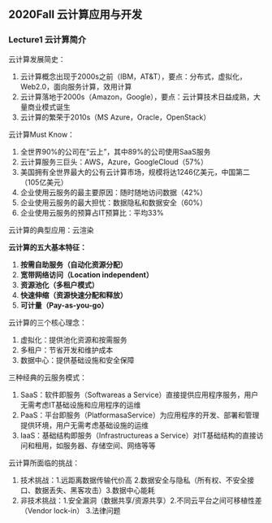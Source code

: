 ## 2020Fall 云计算应用与开发 

### Lecture1 云计算简介

云计算发展简史：

1. 云计算概念出现于2000s之前（IBM，AT&T），要点：分布式，虚拟化，Web2.0，面向服务计算，效用计算
2. 云计算落地于2000s（Amazon，Google），要点：云计算技术日益成熟，大量商业模式诞生
3. 云计算的繁荣于2010s（MS Azure，Oracle，OpenStack）

云计算Must Know：

1. 全世界90%的公司在“云上”，其中89%的公司使用SaaS服务
2. 云计算服务三巨头：AWS，Azure，GoogleCloud（57%）
3. 美国拥有全世界最大的公有云计算市场，规模将达1246亿美元，中国第二（105亿美元）
4. 企业使用云服务的最主要原因：随时随地访问数据（42%）
5. 企业使用云服务的最大担忧：数据隐私和数据安全（60%）
6. 企业使用云服务的预算占IT预算比：平均33%

云计算的典型应用：云渲染

**云计算的五大基本特征：**

1. **按需自助服务（自动化资源分配）**
2. **宽带网络访问（Location independent）**
3. **资源池化（多租户模式）**
4. **快速伸缩（资源快速分配和释放）**
5. **可计量（Pay-as-you-go）**

云计算的三个核心理念：

1. 虚拟化：提供池化资源和按需服务
2. 多租户：节省开发和维护成本
3. 数据中心：提供基础设施和安全保障

三种经典的云服务模式：

1. SaaS：软件即服务（Softwareas a Service）直接提供应用程序服务，用户无需考虑IT基础设施和应用程序的运维
2. PaaS：平台即服务（PlatformasaService）为应用程序的开发、部署和管理提供环境，用户无需考虑基础设施的运维
3. IaaS：基础结构即服务（Infrastructureas a Service）对IT基础结构的直接访问和租用，如服务器、存储空间、网络等等

云计算所面临的挑战：

1. 技术挑战：1.远距离数据传输代价高 2.数据安全与隐私（所有权、不安全接口、数据丢失、黑客攻击）3.数据中心能耗
2. 非技术挑战：1.安全漏洞（数据共享/资源共享）2.不同云平台之间可移植性差（Vendor lock-in） 3.法律问题



